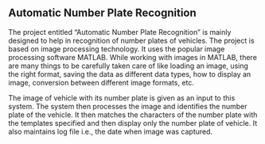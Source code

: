 Automatic Number Plate Recognition
----------------------------------
The project entitled “Automatic Number Plate Recognition” is mainly designed to help in recognition of number plates of vehicles. The project is based on image processing technology. It uses the popular image processing software MATLAB. While working with images in MATLAB, there are many things to be carefully taken care of like loading an image, using the right format, saving the data as different data types, how to display an image, conversion between different image formats, etc.

The image of vehicle with its number plate is given as an input to this system. The system then processes the image and identifies the number plate of the vehicle. It then matches the characters of the number plate with the templates specified and then display only the number plate of vehicle. It also maintains log file i.e., the date when image was captured.
